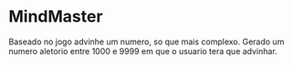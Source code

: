 # MindMaster
Baseado no jogo advinhe um numero, so que mais complexo. 
Gerado um numero aletorio entre 1000 e 9999 em que o usuario tera que  advinhar.
